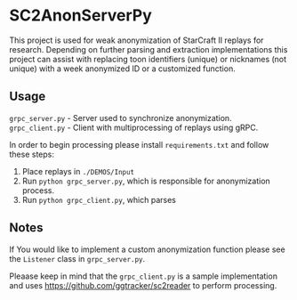 # SC2AnonServerPy

This project is used for weak anonymization of StarCraft II replays for research. Depending on further parsing and extraction implementations this project can assist with replacing toon identifiers (unique) or nicknames (not unique) with a week anonymized ID or a customized function.

## Usage

```grpc_server.py``` - Server used to synchronize anonymization.
```grpc_client.py``` - Client with multiprocessing of replays using gRPC.

In order to begin processing please install ```requirements.txt``` and follow these steps:

1. Place replays in ```./DEMOS/Input```
2. Run ```python grpc_server.py```, which is responsible for anonymization process.
3. Run ```python grpc_client.py```, which parses 

## Notes

If You would like to implement a custom anonymization function please see the ```Listener``` class in ```grpc_server.py```.

Pleaase keep in mind that the ```grpc_client.py``` is a sample implementation and uses https://github.com/ggtracker/sc2reader to perform processing.